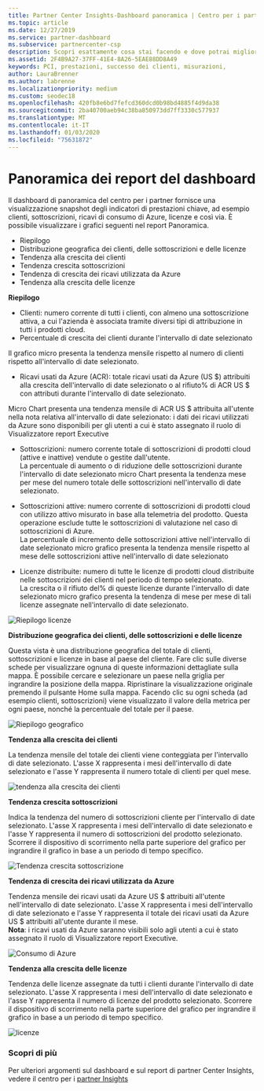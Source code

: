 ```yaml
---
title: Partner Center Insights-Dashboard panoramica | Centro per i partner
ms.topic: article
ms.date: 12/27/2019
ms.service: partner-dashboard
ms.subservice: partnercenter-csp
description: Scopri esattamente cosa stai facendo e dove potrai migliorare le vendite e la distribuzione, nonché lo sviluppo dei clienti
ms.assetid: 2F4B9A27-37FF-41E4-8A26-5EAE88DD8A49
keywords: PCI, prestazioni, successo dei clienti, misurazioni,
author: LauraBrenner
ms.author: labrenne
ms.localizationpriority: medium
ms.custom: seodec18
ms.openlocfilehash: 420fb8e6bd7fefcd360dcd0b98bd4885f4d9da38
ms.sourcegitcommit: 2ba40700aeb94c38ba850973dd7ff3330c577937
ms.translationtype: MT
ms.contentlocale: it-IT
ms.lasthandoff: 01/03/2020
ms.locfileid: "75631872"
---
```

# <a name="overview-dashboard-reports"></a>Panoramica dei report del dashboard 
 
Il dashboard di panoramica del centro per i partner fornisce una visualizzazione snapshot degli indicatori di prestazioni chiave, ad esempio clienti, sottoscrizioni, ricavi di consumo di Azure, licenze e così via. È possibile visualizzare i grafici seguenti nel report Panoramica. 

- Riepilogo  
- Distribuzione geografica dei clienti, delle sottoscrizioni e delle licenze  
- Tendenza alla crescita dei clienti 
- Tendenza crescita sottoscrizioni 
- Tendenza di crescita dei ricavi utilizzata da Azure 
- Tendenza alla crescita delle licenze 

**Riepilogo**

- Clienti: numero corrente di tutti i clienti, con almeno una sottoscrizione attiva, a cui l'azienda è associata tramite diversi tipi di attribuzione in tutti i prodotti cloud. 
- Percentuale di crescita dei clienti durante l'intervallo di date selezionato 

Il grafico micro presenta la tendenza mensile rispetto al numero di clienti rispetto all'intervallo di date selezionato. 

 
- Ricavi usati da Azure (ACR): totale ricavi usati da Azure (US $) attribuiti alla crescita dell'intervallo di date selezionato o al rifiuto% di ACR US $ con attributi durante l'intervallo di date selezionato.

Micro Chart presenta una tendenza mensile di ACR US $ attribuita all'utente nella nota relativa all'intervallo di date selezionato: i dati dei ricavi utilizzati da Azure sono disponibili per gli utenti a cui è stato assegnato il ruolo di Visualizzatore report Executive 
 
- Sottoscrizioni: numero corrente totale di sottoscrizioni di prodotti cloud (attive e inattive) vendute o gestite dall'utente.  
La percentuale di aumento o di riduzione delle sottoscrizioni durante l'intervallo di date selezionato micro Chart presenta la tendenza mese per mese del numero totale delle sottoscrizioni nell'intervallo di date selezionato. 
 
- Sottoscrizioni attive: numero corrente di sottoscrizioni di prodotti cloud con utilizzo attivo misurato in base alla telemetria del prodotto. Questa operazione esclude tutte le sottoscrizioni di valutazione nel caso di sottoscrizioni di Azure.  
La percentuale di incremento delle sottoscrizioni attive nell'intervallo di date selezionato micro grafico presenta la tendenza mensile rispetto al mese delle sottoscrizioni attive nell'intervallo di date selezionato 
 
- Licenze distribuite: numero di tutte le licenze di prodotti cloud distribuite nelle sottoscrizioni dei clienti nel periodo di tempo selezionato.  
La crescita o il rifiuto del% di queste licenze durante l'intervallo di date selezionato micro grafico presenta la tendenza di mese per mese di tali licenze assegnate nell'intervallo di date selezionato.

![Riepilogo licenze](images/pci/summary.png)

**Distribuzione geografica dei clienti, delle sottoscrizioni e delle licenze** 

Questa vista è una distribuzione geografica del totale di clienti, sottoscrizioni e licenze in base al paese del cliente. Fare clic sulle diverse schede per visualizzare ognuna di queste informazioni dettagliate sulla mappa. È possibile cercare e selezionare un paese nella griglia per ingrandire la posizione della mappa. Ripristinare la visualizzazione originale premendo il pulsante Home sulla mappa. Facendo clic su ogni scheda (ad esempio clienti, sottoscrizioni) viene visualizzato il valore della metrica per ogni paese, nonché la percentuale del totale per il paese.  

![Riepilogo geografico](images/pci/geosummary.png)

**Tendenza alla crescita dei clienti**

La tendenza mensile del totale dei clienti viene conteggiata per l'intervallo di date selezionato. L'asse X rappresenta i mesi dell'intervallo di date selezionato e l'asse Y rappresenta il numero totale di clienti per quel mese. 

![tendenza alla crescita dei clienti](images/pci/customergrowth.png)

**Tendenza crescita sottoscrizioni**

Indica la tendenza del numero di sottoscrizioni cliente per l'intervallo di date selezionato. L'asse X rappresenta i mesi dell'intervallo di date selezionato e l'asse Y rappresenta il numero di sottoscrizioni del prodotto selezionato. Scorrere il dispositivo di scorrimento nella parte superiore del grafico per ingrandire il grafico in base a un periodo di tempo specifico. 

![Tendenza crescita sottoscrizione](images/pci/subscriptiongrowth.png)

**Tendenza di crescita dei ricavi utilizzata da Azure**

Tendenza mensile dei ricavi usati da Azure US $ attribuiti all'utente nell'intervallo di date selezionato. L'asse X rappresenta i mesi dell'intervallo di date selezionato e l'asse Y rappresenta il totale dei ricavi usati da Azure US $ attribuiti all'utente durante il mese.   
**Nota**: i ricavi usati da Azure saranno visibili solo agli utenti a cui è stato assegnato il ruolo di Visualizzatore report Executive. 

![Consumo di Azure](images/pci/azureconsumed.png)

**Tendenza alla crescita delle licenze**
 
Tendenza delle licenze assegnate da tutti i clienti durante l'intervallo di date selezionato. L'asse X rappresenta i mesi dell'intervallo di date selezionato e l'asse Y rappresenta il numero di licenze del prodotto selezionato. Scorrere il dispositivo di scorrimento nella parte superiore del grafico per ingrandire il grafico in base a un periodo di tempo specifico.  

![licenze](images/pci/licensesgrowth.png)

### <a name="learn-more"></a>Scopri di più

Per ulteriori argomenti sul dashboard e sul report di partner Center Insights, vedere il centro per i [partner Insights](partner-center-insights.md)